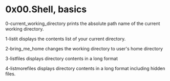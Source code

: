 # 0x00.Shell, basics

0-current_working_directory prints the absolute path name of the current working directory.


1-listit displays the contents list of your current directory.


2-bring_me_home changes the working directory to user's home directory


3-listfiles displays directory contents in a long format


4-listmorefiles displays directory contents in a long format including hidden files.